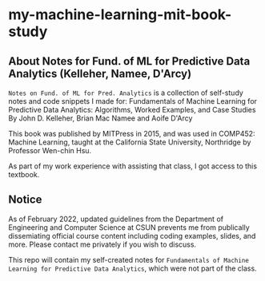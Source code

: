# my-machine-learning-mit-book-study

## About Notes for Fund. of ML for Predictive Data Analytics (Kelleher, Namee, D'Arcy)

`Notes on Fund. of ML for Pred. Analytics` is a collection of self-study notes and code snippets I made for:
Fundamentals of Machine Learning for Predictive Data Analytics: Algorithms, Worked Examples, and Case Studies
By John D. Kelleher, Brian Mac Namee and Aoife D'Arcy

This book was published by MITPress in 2015, and was used in COMP452: Machine Learning, taught at the California State University, Northridge by Professor Wen-chin Hsu.

As part of my work experience with assisting that class, I got access to this textbook.

## Notice

As of February 2022, updated guidelines from the Department of Engineering and Computer Science at CSUN prevents me from publically dissemiating official course content including coding examples, slides, and more. Please contact me privately if you wish to discuss.

This repo will contain my self-created notes for `Fundamentals of Machine Learning for Predictive Data Analytics`, which were not part of the class.